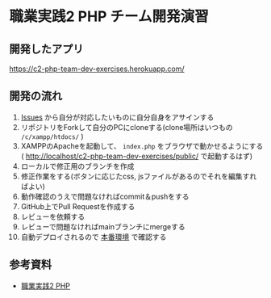 # 職業実践2 PHP チーム開発演習

## 開発したアプリ

https://c2-php-team-dev-exercises.herokuapp.com/

## 開発の流れ

1. [Issues](https://github.com/qst-exe/c2-php-team-dev-exercises/issues) から自分が対応したいものに自分自身をアサインする
1. リポジトリをForkして自分のPCにcloneする(clone場所はいつもの `/c/xampp/htdocs/` )
1. XAMPPのApacheを起動して、 `index.php` をブラウザで動かせるようにする( [http://localhost/c2-php-team-dev-exercises/public/](http://localhost/c2-php-team-dev-exercises/public/) で起動するはず)
1. ローカルで修正用のブランチを作成
1. 修正作業をする(ボタンに応じたcss, jsファイルがあるのでそれを編集すればよい)
1. 動作確認のうえで問題なければcommit＆pushをする
1. GitHub上でPull Requestを作成する
1. レビューを依頼する
1. レビューで問題なければmainブランチにmergeする
1. 自動デプロイされるので [本番環境](https://c2-php-team-dev-exercises.herokuapp.com/) で確認する

## 参考資料

- [職業実践2 PHP](https://zenn.dev/qst/books/f49e20f55253fa2ba0d0)